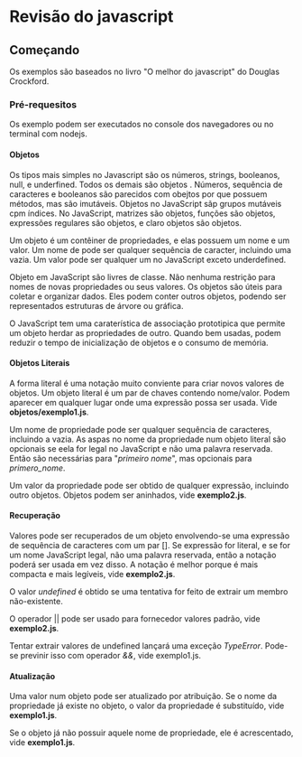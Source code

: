 # Revisão do javascript

## Começando

Os exemplos são baseados no livro "O melhor do javascript" do Douglas Crockford.

### Pré-requesitos

Os exemplo podem ser executados no console dos navegadores ou no terminal com nodejs.

#### Objetos

Os tipos mais simples no Javascript são os números, strings, booleanos, null, e underfined. Todos os demais são objetos . Números, sequência de caracteres e booleanos são parecidos com obejtos por que possuem métodos, mas são imutáveis. Objetos no JavaScript sãp grupos mutáveis cpm índices. No JavaScript, matrizes são objetos, funções são objetos, expressões regulares são objetos, e claro objetos são objetos.

Um objeto é um contêiner de propriedades, e elas possuem um nome e um valor. Um nome de pode ser qualquer sequência de caracter, incluindo uma vazia. Um valor pode ser qualquer um no JavaScript exceto underdefined.

Objeto em JavaScript são livres de classe. Não nenhuma restrição para nomes de novas propriedades ou seus valores. Os objetos são úteis para coletar e organizar dados. Eles podem conter outros objetos, podendo ser representados estruturas de árvore ou gráfica.

O JavaScript tem uma caraterística de associação prototipica que permite um objeto herdar as propriedades de outro. Quando bem usadas, podem reduzir o tempo de inicialização de objetos e o consumo de memória.

#### Objetos Literais

A forma literal é uma notação muito conviente para criar novos valores de objetos. Um objeto literal é um par de chaves contendo nome/valor. Podem aparecer em qualquer lugar onde uma expressão possa ser usada.
Vide __objetos/exemplo1.js__.

Um nome de propriedade pode ser qualquer sequência de caracteres, incluindo a vazia. As aspas no nome da propriedade num objeto literal são opcionais se eela for legal no JavaScript e não uma palavra reservada.
Então são necessárias para "*primeiro nome*", mas opcionais para *primero_nome*.

Um valor da propriedade pode ser obtido de qualquer expressão, incluindo outro objetos. Objetos podem ser aninhados, vide __exemplo2.js__.


#### Recuperação

Valores pode ser recuperados de um objeto envolvendo-se uma expressão de sequência de caracteres com um par []. Se expressão for literal, e se for um nome JavaScript legal, não uma palavra reservada, então a notação poderá ser usada em vez disso. A notação é melhor porque é mais compacta e mais legíveis, vide  __exemplo2.js__.

O valor *undefined* é obtido se uma tentativa for feito de extrair um membro não-existente.

O operador || pode ser usado para fornecedor valores padrão, vide __exemplo2.js__.

Tentar extrair valores de undefined lançará uma exceção *TypeError*. Pode-se previnir isso com operador *&&*, vide exemplo1.js.

#### Atualização

Uma valor num objeto pode ser atualizado por atribuição. Se o nome da propriedade já existe no objeto, o valor da propriedade é substituído, vide __exemplo1.js__.

Se o objeto já não possuir aquele nome de propriedade, ele é acrescentado, vide __exemplo1.js__.

